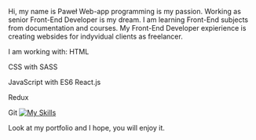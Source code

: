 Hi, my name is Paweł
Web-app programming is my passion. Working as senior Front-End Developer is my dream. I am learning Front-End subjects from documentation and courses. My Front-End Developer expierience is creating websides for indyvidual clients as freelancer.

I am working with:
HTML

CSS with SASS

JavaScript with ES6
React.js

Redux

Git
[![My Skills](https://skillicons.dev/icons?i=html)](https://skillicons.dev)

Look at my portfolio and I hope, you will enjoy it.





<!--
**pawelosso/pawelosso** is a ✨ _special_ ✨ repository because its `README.md` (this file) appears on your GitHub profile.

Here are some ideas to get you started:

- 🔭 I’m currently working on ...
- 🌱 I’m currently learning ...
- 👯 I’m looking to collaborate on ...
- 🤔 I’m looking for help with ...
- 💬 Ask me about ...
- 📫 How to reach me: ...
- 😄 Pronouns: ...
- ⚡ Fun fact: ...
-->
